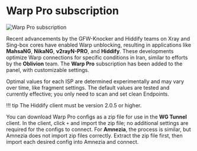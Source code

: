 # Warp Pro subscription

![Warp Pro subscription](../images/warp-pro-sub.jpg)

Recent advancements by the GFW-Knocker and Hiddify teams on Xray and Sing-box cores have enabled Warp unblocking, resulting in applications like **MahsaNG**, **NikaNG**, **v2rayN-PRO**, and **Hiddify**. These developments optimize Warp connections for specific conditions in Iran, similar to efforts by the **Oblivion** team. The **Warp Pro** subscription has been added to the panel, with customizable settings.

Optimal values for each ISP are determined experimentally and may vary over time, like fragment settings. The default values are tested and currently effective; you only need to scan and set clean Endpoints.

!!! tip
    The Hiddify client must be version 2.0.5 or higher.

You can download Warp Pro configs as a zip file for use in the **WG Tunnel** client. In the client, click `+` and import the zip file; no additional settings are required for the configs to connect. For **Amnezia**, the process is similar, but Amnezia does not import zip files correctly. Extract the zip file first, then import each desired config into Amnezia and connect.
